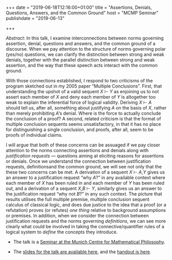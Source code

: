 +++
date = "2019-06-18T12:16:00+01:00"
title = "Assertions, Denials, Questions, Answers, and the Common Ground"
host = "MCMP Seminar"
publishdate = "2019-06-13"

+++

*Abstract*: In this talk, I examine  interconnections between norms governing assertion, denial, questions and answers, and the common ground of a discourse. When we pay attention to the structure of norms governing polar (yes/no) questions, we can clarify the distinction between strong and weak denials, together with the parallel distinction between strong and weak assertion, and the way that these speech acts interact with the common ground.


With those connections established, I respond to two criticisms of the program sketched out in my 2005 paper &ldquo;Multiple Conclusions&rdquo;. First, that understanding the upshot of a valid sequent *X* &#x22A2; *Y* as enjoining us to not assert each member of *X* and deny each member of *Y* is altogether too weak to explain the inferential force of logical validity. Deriving *X* &#x22A2; *A* should tell us, after all, something about justifying *A* on the basis of *X*, rather than merely prohibiting *A*&rsquo;s denial. Where is the force to actually conclude the conclusion of a proof? A second, related criticism is that the format of multiple conclusion sequents seems unsatisfactory, in that it has no place for distinguishing a single conclusion, and proofs, after all, seem to be proofs of individual claims. 

I will argue that both of these concerns can be assuaged if we pay closer attention to the norms connecting assertions and denials along with *justification requests* — questions aiming at eliciting reasons for assertions or denials. Once we understand the connection between justification requests, definitionsand the common ground, we will see not only that the these two concerns can be met. A derivation of a sequent *X* &#x22A2; *A*,*Y* gives us an answer to a justification request &ldquo;why *A*?” in any available context where each member of *X* has been ruled in and each member of *Y* has been ruled out, and a derivation of a sequent *X*,*B* &#x22A2; *Y*, similarly gives us an answer to the justification request &ldquo;why not *B*?&rdquo; in any such context. The picture that results utilises the full multiple premise, multiple conclusion sequent calculus of classical logic, and does due justice to the idea that a proof (or a refutation) proves (or refutes) *one thing* relative to background assumptions or premises. In addition, when we consider the connection between justification requests and the norms governing *definitions*, we can see more clearly what could be involved in taking the connective/quantifier rules of a logical system to *define* the concepts they introduce. 

* The talk is a [Seminar at the Munich Centre for Mathematical Philosophy](https://www.mcmp.philosophie.uni-muenchen.de/events_this-_week/restall_20190618/index.html).

* The [slides for the talk are available here](/slides/assertion-denial-qa-common-ground-slides-mcmp.pdf), and the [handout is here](/handouts/assertion-denial-qa-common-ground-handout-mcmp.pdf).